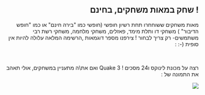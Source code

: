 

<div id="corps" class="rtl" dir="rtl">

<h2> ! שחק במאות משחקים, בחינם </h2>

 מאות משחקים ששוחחרו תחת רשיון חופשי (חופשי כמו "בירה חינם" או כמו "חופש הדיבור" ) משחקי דו ותלת מימד, פאזלים, משחקי מלחמה, משחקי רשת רבי משתמשים- רק צריך לבחור ! צירפנו מספר דוגמאות  ,הרשימה המלאה עלולה להיות אין סופית  (-:  :

<div id="items">



<br class="clearboth" />


רצה על מכונת לינוקס ו24 מסכים ! Quake 3 ואם את\ה מתעניין במשחקים, אולי תאהב את התמונה של  :

<a href="Images/quake_24_screens.jpg"><img src="Images/quake_24_screens_thumbnail.jpg" /></a>





